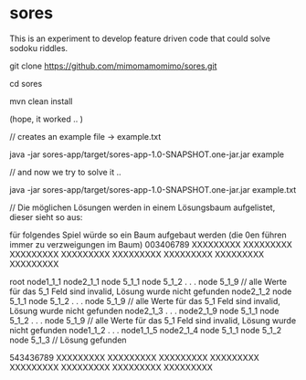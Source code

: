 # sores
This is an experiment to develop feature driven code that could solve sodoku riddles.

git clone https://github.com/mimomamomimo/sores.git

cd sores

mvn clean install

(hope, it worked .. )

// creates an example file -> example.txt

java -jar sores-app/target/sores-app-1.0-SNAPSHOT.one-jar.jar example

// and now we try to solve it ..

java -jar sores-app/target/sores-app-1.0-SNAPSHOT.one-jar.jar example.txt


// Die möglichen Lösungen werden in einem Lösungsbaum aufgelistet, dieser sieht so aus:

für folgendes Spiel würde so ein Baum aufgebaut werden (die 0en führen immer zu verzweigungen im Baum)
003406789
XXXXXXXXX
XXXXXXXXX
XXXXXXXXX
XXXXXXXXX
XXXXXXXXX
XXXXXXXXX
XXXXXXXXX
XXXXXXXXX

root
    node1_1_1
        node2_1_1
            node 5_1_1
            node 5_1_2
            .
            .
            .
            node 5_1_9 // alle Werte für das 5_1 Feld sind invalid, Lösung wurde nicht gefunden
        node2_1_2
            node 5_1_1
            node 5_1_2
            .
            .
            .
            node 5_1_9 // alle Werte für das 5_1 Feld sind invalid, Lösung wurde nicht gefunden
        node2_1_3
            .
            .
            .
        node2_1_9
            node 5_1_1
            node 5_1_2
            .
            .
            .
            node 5_1_9 // alle Werte für das 5_1 Feld sind invalid, Lösung wurde nicht gefunden
    node1_1_2
    .
    .
    .
    node1_1_5
        node2_1_4
            node 5_1_1
            node 5_1_2
            node 5_1_3 // Lösung gefunden

543436789
XXXXXXXXX
XXXXXXXXX
XXXXXXXXX
XXXXXXXXX
XXXXXXXXX
XXXXXXXXX
XXXXXXXXX
XXXXXXXXX



